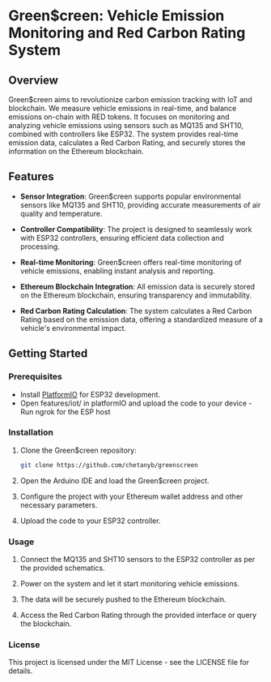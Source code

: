 # Green$creen: Vehicle Emission Monitoring and Red Carbon Rating System

## Overview

Green$creen aims to revolutionize carbon emission tracking with IoT and blockchain. We measure vehicle emissions in real-time, and balance emissions on-chain with RED tokens. It focuses on monitoring and analyzing vehicle emissions using sensors such as MQ135 and SHT10, combined with controllers like ESP32. The system provides real-time emission data, calculates a Red Carbon Rating, and securely stores the information on the Ethereum blockchain.

## Features

- **Sensor Integration**: Green$creen supports popular environmental sensors like MQ135 and SHT10, providing accurate measurements of air quality and temperature.
  
- **Controller Compatibility**: The project is designed to seamlessly work with ESP32 controllers, ensuring efficient data collection and processing.

- **Real-time Monitoring**: Green$creen offers real-time monitoring of vehicle emissions, enabling instant analysis and reporting.

- **Ethereum Blockchain Integration**: All emission data is securely stored on the Ethereum blockchain, ensuring transparency and immutability.

- **Red Carbon Rating Calculation**: The system calculates a Red Carbon Rating based on the emission data, offering a standardized measure of a vehicle's environmental impact.

## Getting Started

### Prerequisites

- Install [PlatformIO](https://platformio.org) for ESP32 development.
- Open features/iot/ in platformIO and upload the code to your device
-Run ngrok for the ESP host

### Installation

1. Clone the Green$creen repository:
   ```bash
   git clone https://github.com/chetanyb/greenscreen

2. Open the Arduino IDE and load the Green$creen project.

3. Configure the project with your Ethereum wallet address and other necessary parameters.

4. Upload the code to your ESP32 controller.

### Usage
1. Connect the MQ135 and SHT10 sensors to the ESP32 controller as per the provided schematics.

2. Power on the system and let it start monitoring vehicle emissions.

3. The data will be securely pushed to the Ethereum blockchain.

4. Access the Red Carbon Rating through the provided interface or query the blockchain.

### License
This project is licensed under the MIT License - see the LICENSE file for details.